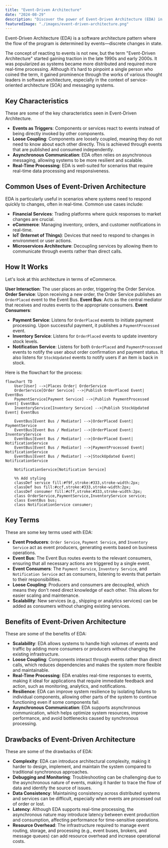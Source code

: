 ```yaml
---
title: "Event-Driven Architecture"
date: "2024-08-29"
description: "Discover the power of Event-Driven Architecture (EDA) in building scalable, real-time systems. Boost your knowledge on designing responsive and decoupled software architectures."
featuredImage: "./images/event-driven-architecture.png"
---
```


Event-Driven Architecture (EDA) is a software architecture pattern where the flow of the program is determined by events—discrete changes in state. 

The concept of reacting to events is not new, but the term "Event-Driven Architecture" started gaining traction in the late 1990s and early 2000s. It was popularized as systems became more distributed and required more real-time processing. Although it’s hard to pinpoint a single person who coined the term, it gained prominence through the works of various thought leaders in software architecture, especially in the context of service-oriented architecture (SOA) and messaging systems.

## Key Characteristics

These are some of the key characteristics seen in Event-Driven Architecture.

- **Events as Triggers**: Components or services react to events instead of being directly invoked by other components.
- **Loose Coupling**: Components are loosely coupled, meaning they do not need to know about each other directly. This is achieved through events that are published and consumed independently.
- **Asynchronous Communication**: EDA often relies on asynchronous messaging, allowing systems to be more resilient and scalable.
- **Real-Time Processing**: EDA is well-suited for scenarios that require real-time data processing and responsiveness.

## Common Uses of Event-Driven Architecture

EDA is particularly useful in scenarios where systems need to respond quickly to changes, often in real-time. Common use cases include:

- **Financial Services**: Trading platforms where quick responses to market changes are crucial.
- **eCommerce**: Managing inventory, orders, and customer notifications in real-time.
- **IoT (Internet of Things)**: Devices that need to respond to changes in environment or user actions.
- **Microservices Architecture**: Decoupling services by allowing them to communicate through events rather than direct calls.

## How It Works

Let's look at this architecture in terms of eCommerce.

**User Interaction**: The user places an order, triggering the Order Service.
**Order Service**: Upon receiving a new order, the Order Service publishes an `OrderPlaced` event to the Event Bus.
**Event Bus**: Acts as the central mediator that receives and routes events to the appropriate consumers.
**Event Consumers**:
- **Payment Service**: Listens for `OrderPlaced` events to initiate payment processing. Upon successful payment, it publishes a `PaymentProcessed` event.
- **Inventory Service**: Listens for `OrderPlaced` events to update inventory stock levels.
- **Notification Service**: Listens for both `OrderPlaced` and `PaymentProcessed` events to notify the user about order confirmation and payment status. It also listens for `StockUpdated` events to notify users if an item is back in stock.

Here is the flowchart for the process:

```mermaid
flowchart TD
    User[User] -->|Places Order| OrderService
    OrderService[Order Service] -->|Publish OrderPlaced Event| EventBus
    PaymentService[Payment Service] -->|Publish PaymentProcessed Event| EventBus
    InventoryService[Inventory Service] -->|Publish StockUpdated Event| EventBus

    EventBus[Event Bus / Mediator] -->|OrderPlaced Event| PaymentService
    EventBus[Event Bus / Mediator] -->|OrderPlaced Event| InventoryService
    EventBus[Event Bus / Mediator] -->|OrderPlaced Event| NotificationService
    EventBus[Event Bus / Mediator] -->|PaymentProcessed Event| NotificationService
    EventBus[Event Bus / Mediator] -->|StockUpdated Event| NotificationService

    NotificationService[Notification Service]
    
    %% Add styling
    classDef service fill:#f9f,stroke:#333,stroke-width:2px;
    classDef bus fill:#ccf,stroke:#333,stroke-width:2px;
    classDef consumer fill:#cff,stroke:#333,stroke-width:2px;
    class OrderService,PaymentService,InventoryService service;
    class EventBus bus;
    class NotificationService consumer;

```

## Key Terms

These are some key terms used with EDA:

- **Event Producers**: `Order Service`, `Payment Service`, and `Inventory Service` act as event producers, generating events based on business operations.
- **Event Bus**: The Event Bus routes events to the relevant consumers, ensuring that all necessary actions are triggered by a single event.
- **Event Consumers**: The `Payment Service`, `Inventory Service`, and `Notification Service` act as consumers, listening to events that pertain to their responsibilities.
- **Loose Coupling**: Producers and consumers are decoupled, which means they don't need direct knowledge of each other. This allows for easier scaling and maintenance.
- **Scalability**: New services (e.g., shipping or analytics services) can be added as consumers without changing existing services.


## Benefits of Event-Driven Architecture

These are some of the benefits of EDA:

- **Scalability**: EDA allows systems to handle high volumes of events and traffic by adding more consumers or producers without changing the existing infrastructure.
- **Loose Coupling**: Components interact through events rather than direct calls, which reduces dependencies and makes the system more flexible and maintainable.
- **Real-Time Processing**: EDA enables real-time responses to events, making it ideal for applications that require immediate feedback and action, such as monitoring, analytics, and notifications.
- **Resilience**: EDA can improve system resilience by isolating failures to individual components, allowing other parts of the system to continue functioning even if some components fail.
- **Asynchronous Communication**: EDA supports asynchronous communication, which helps optimize system resources, improve performance, and avoid bottlenecks caused by synchronous processing.

## Drawbacks of Event-Driven Architecture

These are some of the drawbacks of EDA:

- **Complexity**: EDA can introduce architectural complexity, making it harder to design, implement, and maintain the system compared to traditional synchronous approaches.
- **Debugging and Monitoring**: Troubleshooting can be challenging due to the asynchronous nature of events, making it harder to trace the flow of data and identify the source of issues.
- **Data Consistency**: Maintaining consistency across distributed systems and services can be difficult, especially when events are processed out of order or lost.
- **Latency**: Although EDA supports real-time processing, the asynchronous nature may introduce latency between event production and consumption, affecting performance for time-sensitive operations.
- **Resource Overhead**: The infrastructure required to manage event routing, storage, and processing (e.g., event buses, brokers, and message queues) can add resource overhead and increase operational costs.
